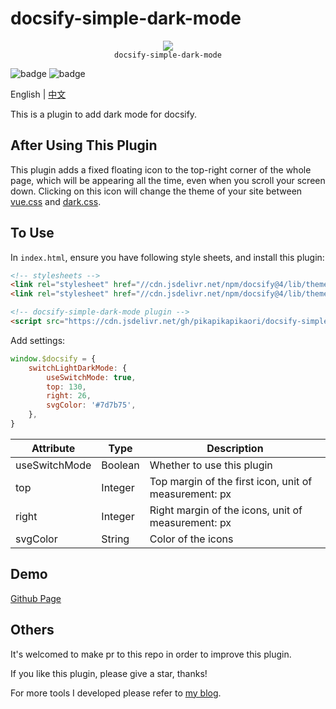 # docsify-simple-dark-mode

<p align="center">
  <img src="https://docsify.js.org/_media/icon.svg" />
  <br />
  <code>docsify-simple-dark-mode</code>
</p>

![badge](https://img.shields.io/github/license/pikapikapikaori/docsify-simple-dark-mode) ![badge](https://img.shields.io/github/last-commit/pikapikapikaori/docsify-simple-dark-mode)

English | [中文](README_zh-cn.md)

This is a plugin to add dark mode for docsify.

## After Using This Plugin

This plugin adds a fixed floating icon to the top-right corner of the whole page, which will be appearing all the time, even when you scroll your screen down. Clicking on this icon will change the theme of your site between [vue.css](https://github.com/docsifyjs/docsify/blob/develop/src/themes/vue.styl) and [dark.css](https://github.com/docsifyjs/docsify/blob/develop/src/themes/dark.styl).

## To Use

In `index.html`, ensure you have following style sheets, and install this plugin:

```html
<!-- stylesheets -->
<link rel="stylesheet" href="//cdn.jsdelivr.net/npm/docsify@4/lib/themes/vue.css">
<link rel="stylesheet" href="//cdn.jsdelivr.net/npm/docsify@4/lib/themes/dark.css" disabled>

<!-- docsify-simple-dark-mode plugin -->
<script src="https://cdn.jsdelivr.net/gh/pikapikapikaori/docsify-simple-dark-mode@latest/src/switchLightDarkMode.js"></script>
```

Add settings:

```js
window.$docsify = {
    switchLightDarkMode: {
        useSwitchMode: true,
        top: 130,
        right: 26,
        svgColor: '#7d7b75',
    },
}
```

| Attribute     | Type    | Description                                           |
| ------------- | ------- | ----------------------------------------------------- |
| useSwitchMode | Boolean | Whether to use this plugin                            |
| top           | Integer | Top margin of the first icon, unit of measurement: px |
| right         | Integer | Right margin of the icons, unit of measurement: px    |
| svgColor      | String  | Color of the icons                                    |

## Demo

[Github Page](https://pikapikapikaori.github.io/docsify-simple-dark-mode/)

## Others

It's welcomed to make pr to this repo in order to improve this plugin.

If you like this plugin, please give a star, thanks!

For more tools I developed please refer to [my blog](https://pikapikapikaori.github.io/pikapikapi-blog/#/en-us/ITtech/).
